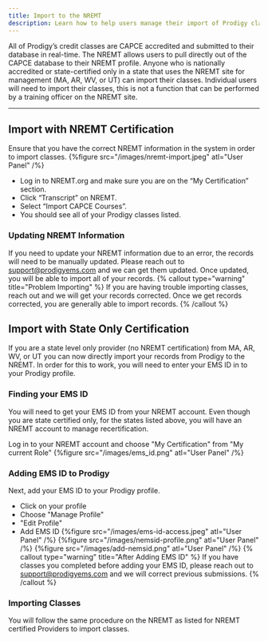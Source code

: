 ```yaml
---
title: Import to the NREMT
description: Learn how to help users manage their import of Prodigy classes to the NREMT.
---
```


All of Prodigy’s credit classes are CAPCE accredited and submitted to their database in real-time. The NREMT allows users to pull directly out of the CAPCE database to their NREMT profile. Anyone who is nationally accredited or state-certified only in a state that uses the NREMT site for management (MA, AR, WV, or UT) can import their classes. Individual users will need to import their classes, this is not a function that can be performed by a training officer on the NREMT site.

---
## Import with NREMT Certification
Ensure that you have the correct NREMT information in the system in order to import classes.
{%figure src="/images/nremt-import.jpeg" atl="User Panel" /%}
* Log in to NREMT.org and make sure you are on the “My Certification” section.
* Click “Transcript” on NREMT.
* Select “Import CAPCE Courses”.
* You should see all of your Prodigy classes listed.
### Updating NREMT Information
If you need to update your NREMT information due to an error, the records will need to be manually updated. Please reach out to support@prodigyems.com and we can get them updated. Once updated, you will be able to import all of your records.
{% callout type="warning" title="Problem Importing" %}
If you are having trouble importing classes, reach out and we will get your records corrected. Once we get records corrected, you are generally able to import records.
{% /callout %}
## Import with State Only Certification
If you are a state level only provider (no NREMT certification) from MA, AR, WV, or UT you can now directly import your records from Prodigy to the NREMT. In order for this to work, you will need to enter your EMS ID in to your Prodigy profile.
### Finding your EMS ID
You will need to get your EMS ID from your NREMT account. Even though you are state certified only, for the states listed above, you will have an NREMT account to manage recertification.

Log in to your NREMT account and choose "My Certification" from "My current Role"
{%figure src="/images/ems_id.png" atl="User Panel" /%}
### Adding EMS ID to Prodigy
Next, add your EMS ID to your Prodigy profile.
* Click on your profile
* Choose "Manage Profile"
* "Edit Profile"
* Add EMS ID
{%figure src="/images/ems-id-access.jpeg" atl="User Panel" /%}
{%figure src="/images/nemsid-profile.png" atl="User Panel" /%}
{%figure src="/images/add-nemsid.png" atl="User Panel" /%}
{% callout type="warning" title="After Adding EMS ID" %}
If you have classes you completed before adding your EMS ID, please reach out to support@prodigyems.com and we will correct previous submissions.
{% /callout %}
### Importing Classes
You will follow the same procedure on the NREMT as listed for NREMT certified Providers to import classes.
